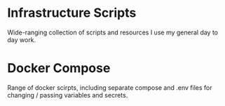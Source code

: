 # Infrastructure Scripts

Wide-ranging collection of scripts and resources I use my general day to day work.

# Docker Compose

Range of docker scirpts, including separate compose and .env files for changing / passing variables and secrets.
